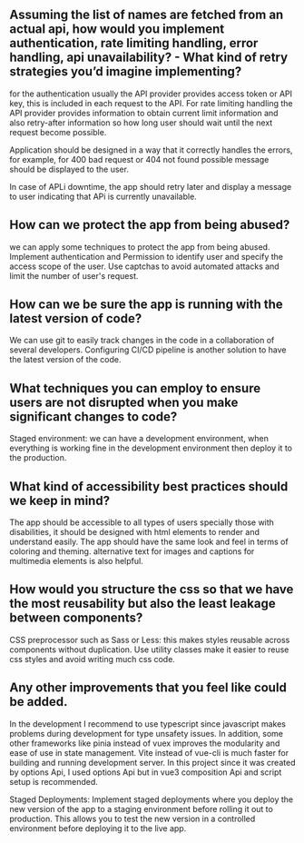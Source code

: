 ## Assuming the list of names are fetched from an actual api, how would you implement authentication, rate limiting handling, error handling, api unavailability? - What kind of retry strategies you’d imagine implementing?

for the authentication usually the API provider provides access token or API key, this is included in each request to the API.
For rate limiting handling the API provider provides information to obtain current limit information and also retry-after information so how long user should wait until the next request become possible.

Application should be designed in a way that it correctly handles the errors, for example, for 400 bad request or 404 not found possible message should be displayed to the user.

In case of APLi downtime, the app should retry later and display a message to user indicating that APi is currently unavailable.

## How can we protect the app from being abused?

we can apply some techniques to protect the app from being abused. Implement authentication and Permission to identify user and specify the access scope of the user. Use captchas to avoid automated attacks and limit the number of user's request.

## How can we be sure the app is running with the latest version of code?

We can use git to easily track changes in the code in a collaboration of several developers.
Configuring CI/CD pipeline is another solution to have the latest version of the code.

## What techniques you can employ to ensure users are not disrupted when you make significant changes to code?
Staged environment: we can have a development environment, when everything is working fine in the development environment then deploy it to the production.


## What kind of accessibility best practices should we keep in mind?

The app should be accessible to all types of users specially those with disabilities, it should be designed with html elements to render and understand easily. The app should have the same look and feel in terms of coloring and theming. alternative text for images and captions for multimedia elements is also helpful.

## How would you structure the css so that we have the most reusability but also the least leakage between components?

CSS preprocessor such as Sass or Less: this makes styles reusable across components without duplication.
Use utility classes make it easier to reuse css styles and avoid writing much css code.

## Any other improvements that you feel like could be added.

In the development I recommend to use typescript since javascript makes problems during development for type unsafety issues. In addition, some other frameworks like pinia instead of vuex improves the modularity and ease of use in state management. Vite instead of vue-cli is much faster for building and running development server. In this project since it was created by options Api, I used options Api but in vue3 composition Api and script setup is recommended.





















Staged Deployments: Implement staged deployments where you deploy the new version of the app to a staging environment before rolling it out to production. This allows you to test the new version in a controlled environment before deploying it to the live app.